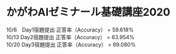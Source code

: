 # かがわAIゼミナール基礎講座2020

10/6　Day1宿題提出  正答率（Accuracy） = 59.618%  
10/13 Day2宿題提出  正答率（Accuracy） = 63.954%  
10/20 Day3宿題提出  正答率（Accuracy） = 69.080%  
